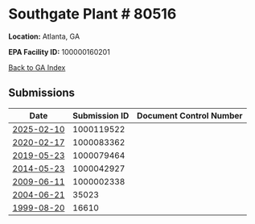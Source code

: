 # Southgate Plant # 80516

**Location:** Atlanta, GA

**EPA Facility ID:** 100000160201

[Back to GA Index](../../index.md)

## Submissions

| Date | Submission ID | Document Control Number |
|------|--------------|-------------------------|
| [2025-02-10](submissions/1000119522.md) | 1000119522 |  |
| [2020-02-17](submissions/1000083362.md) | 1000083362 |  |
| [2019-05-23](submissions/1000079464.md) | 1000079464 |  |
| [2014-05-23](submissions/1000042927.md) | 1000042927 |  |
| [2009-06-11](submissions/1000002338.md) | 1000002338 |  |
| [2004-06-21](submissions/35023.md) | 35023 |  |
| [1999-08-20](submissions/16610.md) | 16610 |  |
